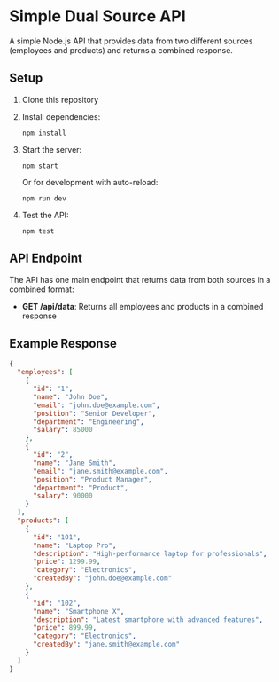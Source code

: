 # Simple Dual Source API

A simple Node.js API that provides data from two different sources (employees and products) and returns a combined response.

## Setup

1. Clone this repository
2. Install dependencies:
   ```
   npm install
   ```

3. Start the server:
   ```
   npm start
   ```
   Or for development with auto-reload:
   ```
   npm run dev
   ```

4. Test the API:
   ```
   npm test
   ```

## API Endpoint

The API has one main endpoint that returns data from both sources in a combined format:

- **GET /api/data**: Returns all employees and products in a combined response

## Example Response

```json
{
  "employees": [
    {
      "id": "1",
      "name": "John Doe",
      "email": "john.doe@example.com",
      "position": "Senior Developer",
      "department": "Engineering",
      "salary": 85000
    },
    {
      "id": "2",
      "name": "Jane Smith",
      "email": "jane.smith@example.com",
      "position": "Product Manager",
      "department": "Product",
      "salary": 90000
    }
  ],
  "products": [
    {
      "id": "101",
      "name": "Laptop Pro",
      "description": "High-performance laptop for professionals",
      "price": 1299.99,
      "category": "Electronics",
      "createdBy": "john.doe@example.com"
    },
    {
      "id": "102",
      "name": "Smartphone X",
      "description": "Latest smartphone with advanced features",
      "price": 899.99,
      "category": "Electronics",
      "createdBy": "jane.smith@example.com"
    }
  ]
} 